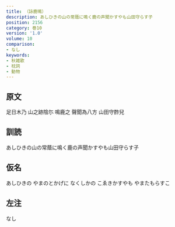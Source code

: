 ```yaml
---
title: （詠鹿鳴）
description: あしひきの山の常蔭に鳴く鹿の声聞かすやも山田守らす子
position: 2156
category: 巻10
version: '1.0'
volume: 10
comparison:
- なし
keywords:
- 秋雑歌
- 枕詞
- 動物
---
```


## 原文

足日木乃 山之跡陰尓 鳴鹿之 聲聞為八方 山田守酢兒

## 訓読

あしひきの山の常蔭に鳴く鹿の声聞かすやも山田守らす子

## 仮名

あしひきの やまのとかげに なくしかの こゑきかすやも やまたもらすこ

## 左注

なし
